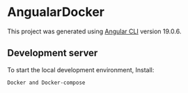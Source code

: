 # AngualarDocker

This project was generated using [Angular CLI](https://github.com/angular/angular-cli) version 19.0.6.

## Development server

To start the local development environment, Install:

```bash
Docker and Docker-compose

```
